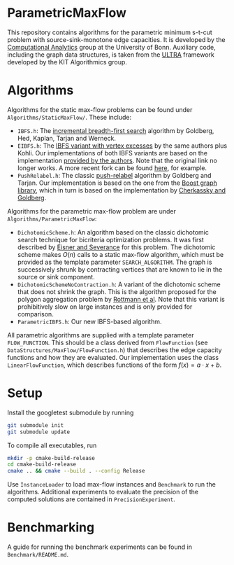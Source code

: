 # ParametricMaxFlow
This repository contains algorithms for the parametric minimum s-t-cut problem with source-sink-monotone edge capacities. It is developed by the [Computational Analytics](https://ca.cs.uni-bonn.de) group at the University of Bonn. Auxiliary code, including the graph data structures, is taken from the [ULTRA](https://github.com/kit-algo/ULTRA) framework developed by the KIT Algorithmics group.

# Algorithms
Algorithms for the static max-flow problems can be found under ``Algorithms/StaticMaxFlow/``. These include:
* `IBFS.h`: The [incremental breadth-first search](https://doi.org/10.1007/978-3-642-23719-5\_39) algorithm by Goldberg, Hed, Kaplan, Tarjan and Werneck.
* `EIBFS.h`: The [IBFS variant with vertex excesses](https://doi.org/10.1007/978-3-662-48350-3\_52) by the same authors plus Kohli. Our implementations of both IBFS variants are based on the implementation [provided by the authors](https://www.cs.tau.ac.il/~sagihed/ibfs/). Note that the original link no longer works. A more recent fork can be found [here](https://github.com/PolarNick239/IBFS/tree/master), for example.
* `PushRelabel.h`: The classic [push-relabel](https://doi.org/10.1145/48014.61051) algorithm by Goldberg and Tarjan. Our implementation is based on the one from the [Boost graph library](https://www.boost.org/doc/libs/1_77_0/libs/graph/doc/push_relabel_max_flow.html), which in turn is based on the implementation by [Cherkassky and Goldberg](https://doi.org/10.1007/PL00009180).

Algorithms for the parametric max-flow problem are under ``Algorithms/ParametricMaxFlow``:
* `DichotomicScheme.h`: An algorithm based on the classic dichotomic search technique for bicriteria optimization problems. It was first described by [Eisner and Severance](https://doi.org/10.1145/321978.321982) for this problem. The dichotomic scheme makes $O(n)$ calls to a static max-flow algorithm, which must be provided as the template parameter `SEARCH_ALGORITHM`. The graph is successively shrunk by contracting vertices that are known to lie in the source or sink component.
* `DichotomicSchemeNoContraction.h`: A variant of the dichotomic scheme that does not shrink the graph. This is the algorithm proposed for the polygon aggregation problem by [Rottmann et al](https://doi.org/10.4230/LIPIcs.GIScience.2021.II.6). Note that this variant is prohibitively slow on large instances and is only provided for comparison.
* `ParametricIBFS.h`: Our new IBFS-based algorithm.

All parametric algorithms are supplied with a template parameter `FLOW_FUNCTION`. This should be a class derived from `FlowFunction` (see `DataStructures/MaxFlow/FlowFunction.h`) that describes the edge capacity functions and how they are evaluated. Our implementation uses the class `LinearFlowFunction`, which describes functions of the form $f(x) = a \cdot x + b$.

# Setup
Install the googletest submodule by running
```bash
git submodule init
git submodule update
```
To compile all executables, run
```bash
mkdir -p cmake-build-release
cd cmake-build-release
cmake .. && cmake --build . --config Release
```

Use ```InstanceLoader``` to load max-flow instances and ```Benchmark``` to run the algorithms. Additional experiments to evaluate the precision of the computed solutions are contained in ```PrecisionExperiment```.

# Benchmarking
A guide for running the benchmark experiments can be found in `Benchmark/README.md`.